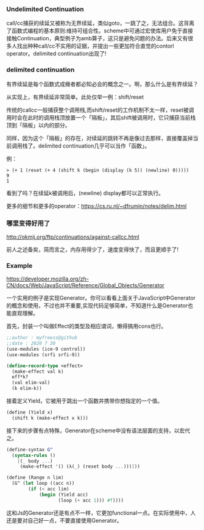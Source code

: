 ### Undelimited Continuation

call/cc捕获的续延又被称为无界续延，类似goto，一跳了之，无法组合。这背离了函数式编程的基本原则:维持可组合性。scheme中可通过宏使库用户免于直接接触Continuation，典型例子为amb算子，这只是避免问题的办法。后来又有很多人找出种种call/cc不实用的证据，并提出一些更加符合直觉的contorl operator。delimited continuation出现了!

### delimited continuation

有界续延是每个函数式成癮者都必知必会的概念之一。啊，那么什么是有界续延？

从实现上，有界续延非常简单。此处仅举一例：shift/reset

传统的callcc一般捕获整个调用栈,而shift/reset的工作机制不太一样，reset被调用时会在此时的调用栈顶放置一个「隔板」，其后shift被调用时，它只捕获当前栈顶到「隔板」以内的部分。

同样，因为这个「隔板」的存在，对续延的跳转不再是像过去那样，直接覆盖掉当前调用栈了。delimited continuation几乎可以当作「函数」。

例：

```racket
> (+ 1 (reset (+ 4 (shift k (begin (display (k 5)) (newline) 0)))))
9
1
```

看到了吗？在续延k被调用后，(newline) display都可以正常执行。

更多的细节和更多的operator：https://cs.ru.nl/~dfrumin/notes/delim.html

### 哪里变得好用了

http://okmij.org/ftp/continuations/against-callcc.html

前人之述备矣，简而言之，内存用得少了，速度变得快了，而且更顺手了!


### Example

https://developer.mozilla.org/zh-CN/docs/Web/JavaScript/Reference/Global_Objects/Generator

一个实用的例子是实现Generator。你可以看看上面关于JavaScript中Generator的概念和使用，不过也并不重要,实现代码足够简单，不知道什么是Generator也能直观理解。

首先，封装一个叫做Effect的类型及相应谓词，懒得搞用cons也行。

```scheme
;;author : myfreess@github
;;date : 2020 7 30
(use-modules (ice-9 control))
(use-modules (srfi srfi-9))

(define-record-type <effect>
  (make-effect val k)
  eff*k?
  (val elim-val)
  (k elim-k))
```

接着定义Yield，它被用于跳出一个函数并携带你想指定的一个值。

```scheme
(define (Yield x)
  (shift k (make-effect x k)))
```

接下来的步骤有点特殊，Generator在scheme中没有语法层面的支持，以宏代之。

```scheme
(define-syntax G^
  (syntax-rules ()
    [(_ body ...)
     (make-effect '() (λ(_) (reset body ...)))]))

(define (Range n lim)
  (G^ (let loop ((acc n))
        (if (< acc lim)
            (begin (Yield acc)
                   (loop (+ acc 1))) #f))))
```

这和Js的Generator还是有点不一样，它更加functional一点。在实际使用中，人还是要对自己好一点，不要直接使用Generator。


